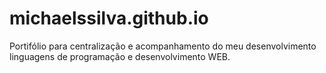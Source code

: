 # michaelssilva.github.io
Portifólio para centralização e acompanhamento do meu desenvolvimento linguagens de programação e desenvolvimento WEB.
